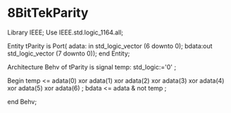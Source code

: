 # 8BitTekParity
Library IEEE;
Use IEEE.std.logic_1164.all;


Entity tParity is
 Port( adata: in std_logic_vector (6 downto 0);
  bdata:out std_logic_vector (7 downto 0));
  end Entity;


Architecture Behv of tParity is 
signal temp: std_logic:='0' ;

Begin
  temp <= adata(0) xor adata(1) xor adata(2) xor adata(3) xor adata(4) xor adata(5) xor adata(6) ;
  bdata <= adata & not temp ; 

end Behv;
